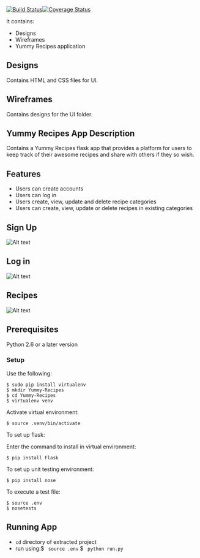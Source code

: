 [![Build Status](https://travis-ci.org/JoyyToo/Yummy-Recipes.svg?branch=ft-app)](https://travis-ci.org/JoyyToo/Yummy-Recipes)[![Coverage Status](https://coveralls.io/repos/github/JoyyToo/Yummy-Recipes/badge.svg?branch=master)](https://coveralls.io/github/JoyyToo/Yummy-Recipes?branch=master)

It contains:
 - Designs
 - Wireframes
 - Yummy Recipes application

## Designs

Contains HTML and CSS files for UI.


## Wireframes

Contains designs for the UI folder.

## Yummy Recipes App Description

Contains a Yummy Recipes flask app that provides a platform for users to keep track of their awesome recipes and share with others if they so wish.

## Features

- Users can create accounts
- Users can log in
- Users create, view, update and delete recipe categories 
- Users can create, view, update or delete recipes in existing categories

## Sign Up
![Alt text](https://joyytoo.github.io/Yummy-Recipes/Designs/UI/Screenshots/signup.png?raw=true "Sign Up")

## Log in
![Alt text](https://joyytoo.github.io/Yummy-Recipes/Designs/UI/Screenshots/signin.png?raw=true "Sign In")

## Recipes
![Alt text](https://joyytoo.github.io/Yummy-Recipes/Designs/UI/Screenshots/rec.png?raw=true "Recipes")

## Prerequisites

Python 2.6 or a later version

### Setup

Use the following:

```
$ sudo pip install virtualenv
$ mkdir Yummy-Recipes
$ cd Yummy-Recipes
$ virtualenv venv
```

Activate virtual environment:

```
$ source .venv/bin/activate
```

To set up flask:

Enter the command to install in virtual environment:

```
$ pip install Flask
```

To set up unit testing environment:

```
$ pip install nose
```

To execute a test file:

```
$ source .env
$ nosetests
```

## Running App

- `cd` directory of extracted project
- run using:$ ` source .env`
            $ ` python run.py`



